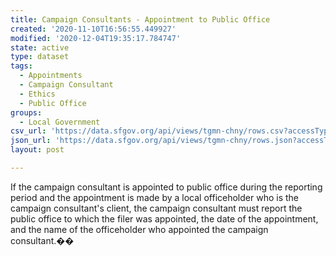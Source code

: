 ```yaml
---
title: Campaign Consultants - Appointment to Public Office
created: '2020-11-10T16:56:55.449927'
modified: '2020-12-04T19:35:17.784747'
state: active
type: dataset
tags:
  - Appointments
  - Campaign Consultant
  - Ethics
  - Public Office
groups:
  - Local Government
csv_url: 'https://data.sfgov.org/api/views/tgmn-chny/rows.csv?accessType=DOWNLOAD'
json_url: 'https://data.sfgov.org/api/views/tgmn-chny/rows.json?accessType=DOWNLOAD'
layout: post

---
```

If the campaign consultant is appointed to public office during the reporting period and the appointment is made by a local officeholder who is the campaign consultant's client, the campaign consultant must report the public office to which the filer was appointed, the date of the appointment, and the name of the officeholder who appointed the campaign consultant.��
